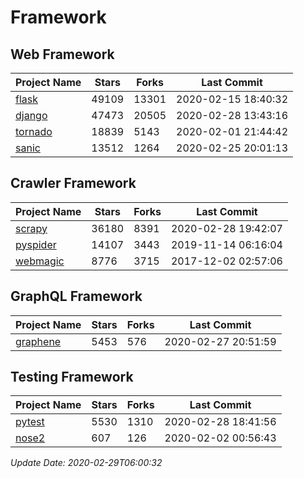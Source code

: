 # Framework

## Web Framework

| Project Name | Stars | Forks | Last Commit |
| ------------ | ----- | ----- | ----------- |
| [flask](https://github.com/pallets/flask) | 49109 | 13301 | 2020-02-15 18:40:32 |
| [django](https://github.com/django/django) | 47473 | 20505 | 2020-02-28 13:43:16 |
| [tornado](https://github.com/tornadoweb/tornado) | 18839 | 5143 | 2020-02-01 21:44:42 |
| [sanic](https://github.com/huge-success/sanic) | 13512 | 1264 | 2020-02-25 20:01:13 |

## Crawler Framework

| Project Name | Stars | Forks | Last Commit |
| ------------ | ----- | ----- | ----------- |
| [scrapy](https://github.com/scrapy/scrapy) | 36180 | 8391 | 2020-02-28 19:42:07 |
| [pyspider](https://github.com/binux/pyspider) | 14107 | 3443 | 2019-11-14 06:16:04 |
| [webmagic](https://github.com/code4craft/webmagic) | 8776 | 3715 | 2017-12-02 02:57:06 |

## GraphQL Framework

| Project Name | Stars | Forks | Last Commit |
| ------------ | ----- | ----- | ----------- |
| [graphene](https://github.com/graphql-python/graphene) | 5453 | 576 | 2020-02-27 20:51:59 |

## Testing Framework

| Project Name | Stars | Forks | Last Commit |
| ------------ | ----- | ----- | ----------- |
| [pytest](https://github.com/pytest-dev/pytest) | 5530 | 1310 | 2020-02-28 18:41:56 |
| [nose2](https://github.com/nose-devs/nose2) | 607 | 126 | 2020-02-02 00:56:43 |

*Update Date: 2020-02-29T06:00:32*